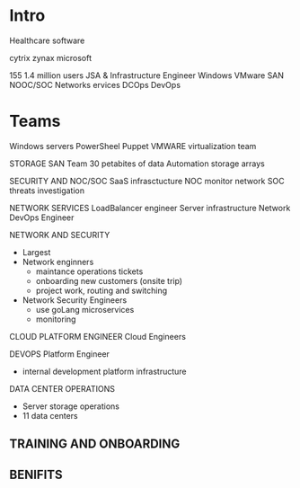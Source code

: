 # Intro

Healthcare software

cytrix zynax
microsoft

155 
1.4 million users
JSA & Infrastructure Engineer
Windows
VMware
SAN
NOOC/SOC
Networks ervices
DCOps
DevOps

# Teams
Windows servers
PowerSheel Puppet
VMWARE virtualization team

STORAGE SAN Team
30 petabites of data
Automation storage arrays 

SECURITY AND NOC/SOC
SaaS infrasctucture
NOC monitor network 
SOC threats investigation

NETWORK SERVICES
LoadBalancer engineer
Server infrastructure
Network DevOps Engineer

NETWORK AND SECURITY
- Largest
- Network enginners
    - maintance operations tickets
    - onboarding new customers (onsite trip)
    - project work, routing and switching
- Network Security Engineers
    - use goLang microservices
    - monitoring

CLOUD PLATFORM ENGINEER
Cloud Engineers

DEVOPS Platform Engineer
- internal development platform infrastructure

DATA CENTER OPERATIONS
- Server storage operations
- 11 data centers


## TRAINING AND ONBOARDING

## BENIFITS
